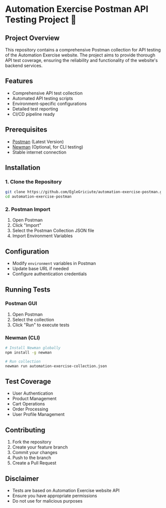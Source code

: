 # Automation Exercise Postman API Testing Project 🔔

## Project Overview
This repository contains a comprehensive Postman collection for API testing of the Automation Exercise website. The project aims to provide thorough API test coverage, ensuring the reliability and functionality of the website's backend services.

## Features
- Comprehensive API test collection
- Automated API testing scripts
- Environment-specific configurations
- Detailed test reporting
- CI/CD pipeline ready

## Prerequisites
- [Postman](https://www.postman.com/downloads/) (Latest Version)
- [Newman](https://www.npmjs.com/package/newman) (Optional, for CLI testing)
- Stable internet connection

## Installation

### 1. Clone the Repository
```bash
git clone https://github.com/EgleGriciute/automation-exercise-postman.git
cd automation-exercise-postman
```

### 2. Postman Import
1. Open Postman
2. Click "Import" 
3. Select the Postman Collection JSON file
4. Import Environment Variables

## Configuration
- Modify `environment` variables in Postman
- Update base URL if needed
- Configure authentication credentials

## Running Tests

### Postman GUI
1. Open Postman
2. Select the collection
3. Click "Run" to execute tests

### Newman (CLI)
```bash
# Install Newman globally
npm install -g newman

# Run collection
newman run automation-exercise-collection.json
```

## Test Coverage
- User Authentication
- Product Management
- Cart Operations
- Order Processing
- User Profile Management

##  Contributing
1. Fork the repository
2. Create your feature branch
3. Commit your changes
4. Push to the branch
5. Create a Pull Request

## Disclaimer
- Tests are based on Automation Exercise website API
- Ensure you have appropriate permissions
- Do not use for malicious purposes
